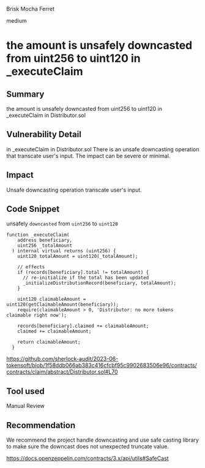 Brisk Mocha Ferret

medium

# the amount is unsafely downcasted from uint256 to uint120 in _executeClaim

## Summary
the amount is unsafely downcasted from uint256 to uint120 in _executeClaim in Distributor.sol

## Vulnerability Detail
in _executeClaim in Distributor.sol There is an unsafe downcasting operation that transcate user's input. The impact can be severe or minimal.
## Impact
Unsafe downcasting operation transcate user's input.


## Code Snippet

unsafely `downcasted` from `uint256` to `uint120`
```solidity 
function _executeClaim(
    address beneficiary,
    uint256 _totalAmount
  ) internal virtual returns (uint256) {
    uint120 totalAmount = uint120(_totalAmount);

    // effects
    if (records[beneficiary].total != totalAmount) {
      // re-initialize if the total has been updated
      _initializeDistributionRecord(beneficiary, totalAmount);
    }
    
    uint120 claimableAmount = uint120(getClaimableAmount(beneficiary));
    require(claimableAmount > 0, 'Distributor: no more tokens claimable right now');

    records[beneficiary].claimed += claimableAmount;
    claimed += claimableAmount;

    return claimableAmount;
  }
```
https://github.com/sherlock-audit/2023-06-tokensoft/blob/1f58ddb066ab383c416cfcbf95c9902683506e96/contracts/contracts/claim/abstract/Distributor.sol#L70
## Tool used

Manual Review

## Recommendation
We recommend the project handle downcasting and use safe casting library to make sure the downcast does not unexpected truncate value.

https://docs.openzeppelin.com/contracts/3.x/api/utils#SafeCast